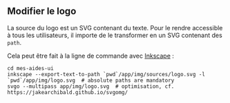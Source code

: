 ## Modifier le logo

La source du logo est un SVG contenant du texte. Pour le rendre accessible à tous les utilisateurs, il importe de le transformer en un SVG contenant des `path`.

Cela peut être fait à la ligne de commande avec [Inkscape](https://inkscape.org/fr/) :

```shell
cd mes-aides-ui
inkscape --export-text-to-path `pwd`/app/img/sources/logo.svg -l `pwd`/app/img/logo.svg  # absolute paths are mandatory
svgo --multipass app/img/logo.svg  # optimisation, cf. https://jakearchibald.github.io/svgomg/
```
